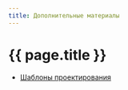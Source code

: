 ```yaml
---
title: Дополнительные материалы
---
```


# {{ page.title }}

* [Шаблоны проектирования](design-patterns)
